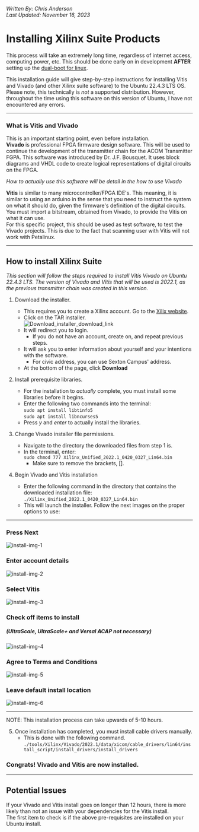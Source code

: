 *Written By: Chris Anderson* <br>
*Last Updated: November 16, 2023*

# Installing Xilinx Suite Products
This process will take an extremely long time, regardless of internet access, computing power, etc. This should be done early on in development **AFTER** setting up the [dual-boot for linux](https://github.com/chrisanderson16/ACOM_Transmitter_FPGA_Dev/blob/main/environment_setup/README.md). <br>

This installation guide will give step-by-step instructions for installing Vitis and Vivado (and other Xilinx suite software) to the Ubuntu 22.4.3 LTS OS. Please note, this technically is *not* a supported distribution. However, throughout the time using this software on this version of Ubuntu, I have not encountered any errors. <br>

---

### What is Vitis and Vivado
This is an important starting point, even before installation. <br>
**Vivado** is professional FPGA firmware design software. This will be used to continue the development of the transmitter chain for the ACOM Transmitter FGPA. This software was introduced by Dr. J.F. Bousquet. It uses block diagrams and VHDL code to create logical representations of digital circuits on the FPGA. <br>

*How to actually use this software will be detail in the how to use Vivado* <br>

**Vitis** is similar to many microcontroller/FPGA IDE's. This meaning, it is similar to using an arduino in the sense that you need to instruct the system on what it should do, given the firmware's definition of the digital circuits. You must import a bitstream, obtained from Vivado, to provide the Vitis on what it can use.<br>
For this specific project, this should be used as test software, to test the Vivado projects. This is due to the fact that scanning user with Vitis will not work with Petalinux. 

---

## How to install Xilinx Suite
*This section will follow the steps required to install Vitis Vivado on Ubuntu 22.4.3 LTS. The version of Vivado and Vitis that will be used is 2022.1, as the previous transmitter chain was created in this version.*

1. Download the installer.
    + This requires you to create a Xilinx account. Go to the [Xilix website](https://www.xilinx.com/support/download/index.html/content/xilinx/en/downloadNav/vivado-design-tools/2022-1.html).
    + Click on the TAR installer. <br>
![Download_installer_download_link](../img/Download_installer.png) <br>
    + It will redirect you to login.
        + If you do not have an account, create on, and repeat previous steps.
    + It will ask you to enter information about yourself and your intentions with the software.
        + For civic address, you can use Sexton Campus' address.
    + At the bottom of the page, click **Download**

2. Install prerequisite libraries.
    + For the installation to *actually* complete, you must install some libraries before it begins.
    + Enter the following two commands into the terminal: <br>
        ```sudo apt install libtinfo5```<br>
        ```sudo apt install libncurses5```<br>
    + Press *y* and *enter* to actually install the libraries.

3. Change Vivado installer file permissions.
    + Navigate to the directory the downloaded files from step 1 is.
    + In the terminal, enter:<br>
        ```sudo chmod 777 Xilinx_Unified_2022.1_0420_0327_Lin64.bin```
        + Make sure to remove the brackets, [].

4. Begin Vivado and Vitis installation
    + Enter the following command in the directory that contains the downloaded installation file:
        ```./Xilinx_Unified_2022.1_0420_0327_Lin64.bin```
    + This will launch the installer. Follow the next images on the proper options to use: <br>

---

### Press Next
![install-img-1](../img/install_1.png) <br>
### Enter account details
![install-img-2](../img/install_2.png) <br>
### Select Vitis
![install-img-3](../img/install_3.png) <br>
### Check off items to install 
##### (*UltraScale*, *UltraScale+* and *Versal ACAP* not necessary)
![install-img-4](../img/install_4.png) <br>
### Agree to Terms and Conditions
![install-img-5](../img/install_5.png) <br>
### Leave default install location
![install-img-6](../img/install_6.png) <br>

---

NOTE: This installation process can take upwards of 5-10 hours.

5. Once installation has completed, you must install cable drivers manually.
    - This is done with the following command.<br>
```./tools/Xilinx/Vivado/2022.1/data/xicom/cable_drivers/lin64/install_script/install_drivers/install_drivers``` <br>

### Congrats! Vivado and Vitis are now installed.

---

## Potential Issues
If your Vivado and Vitis install goes on longer than 12 hours, there is more likely than not an issue with your dependencies for the Vitis install. <br> 
The first item to check is if the above pre-requisites are installed on your Ubuntu install. 
